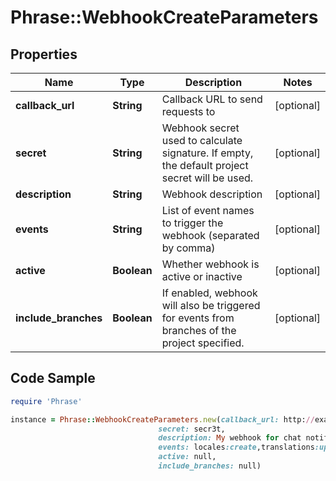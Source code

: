 # Phrase::WebhookCreateParameters

## Properties

Name | Type | Description | Notes
------------ | ------------- | ------------- | -------------
**callback_url** | **String** | Callback URL to send requests to | [optional] 
**secret** | **String** | Webhook secret used to calculate signature. If empty, the default project secret will be used. | [optional] 
**description** | **String** | Webhook description | [optional] 
**events** | **String** | List of event names to trigger the webhook (separated by comma) | [optional] 
**active** | **Boolean** | Whether webhook is active or inactive | [optional] 
**include_branches** | **Boolean** | If enabled, webhook will also be triggered for events from branches of the project specified. | [optional] 

## Code Sample

```ruby
require 'Phrase'

instance = Phrase::WebhookCreateParameters.new(callback_url: http://example.com/hooks/phraseapp-notifications,
                                 secret: secr3t,
                                 description: My webhook for chat notifications,
                                 events: locales:create,translations:update,
                                 active: null,
                                 include_branches: null)
```


